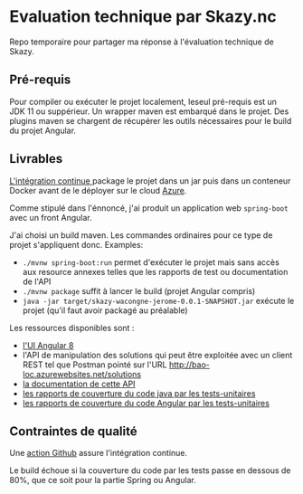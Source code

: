 # Evaluation technique par Skazy.nc

Repo temporaire pour partager ma réponse à l'évaluation technique de Skazy.

## Pré-requis

Pour compiler ou exécuter le projet localement, leseul pré-requis est un JDK 11 ou suppérieur.
Un wrapper maven est embarqué dans le projet.
Des plugins maven se chargent de récupérer les outils nécessaires pour le build du projet Angular.

## Livrables

[L'intégration continue ](https://github.com/ch4mpy/skazy-wacongne-jerome/actions) package le projet dans un jar puis dans un conteneur Docker avant de le déployer sur le cloud [Azure](http://bao-loc.azurewebsites.net/).

Comme stipulé dans l'énnoncé, j'ai produit un application web `spring-boot` avec un front Angular.

J'ai choisi un build maven. Les commandes ordinaires pour ce type de projet s'appliquent donc. Examples:
  * `./mvnw spring-boot:run` permet d'exécuter le projet mais sans accès aux resource annexes telles que les rapports de test ou documentation de l'API
  * `./mvnw package` suffit à lancer le build (projet Angular compris)
  * `java -jar target/skazy-wacongne-jerome-0.0.1-SNAPSHOT.jar` exécute le projet (qu'il faut avoir packagé au préalable)

Les ressources disponibles sont :
  * [l'UI Angular 8](http://bao-loc.azurewebsites.net/)
  * l'API de manipulation des solutions qui peut être exploitée avec un client REST tel que Postman pointé sur l'URL http://bao-loc.azurewebsites.net/solutions
  * [la documentation de cette API](http://bao-loc.azurewebsites.net/api.html)
  * [les rapports de couverture du code java par les tests-unitaires](http://bao-loc.azurewebsites.net/ut/jacoco/index.html)
  * [les rapports de couverture du code Angular par les tests-unitaires](http://bao-loc.azurewebsites.net/ut/angular/index.html)

## Contraintes de qualité

Une [action Github](https://github.com/ch4mpy/skazy-wacongne-jerome/actions) assure l'intégration continue.

Le build échoue si la couverture du code par les tests passe en dessous de 80%, que ce soit pour la partie Spring ou Angular.
